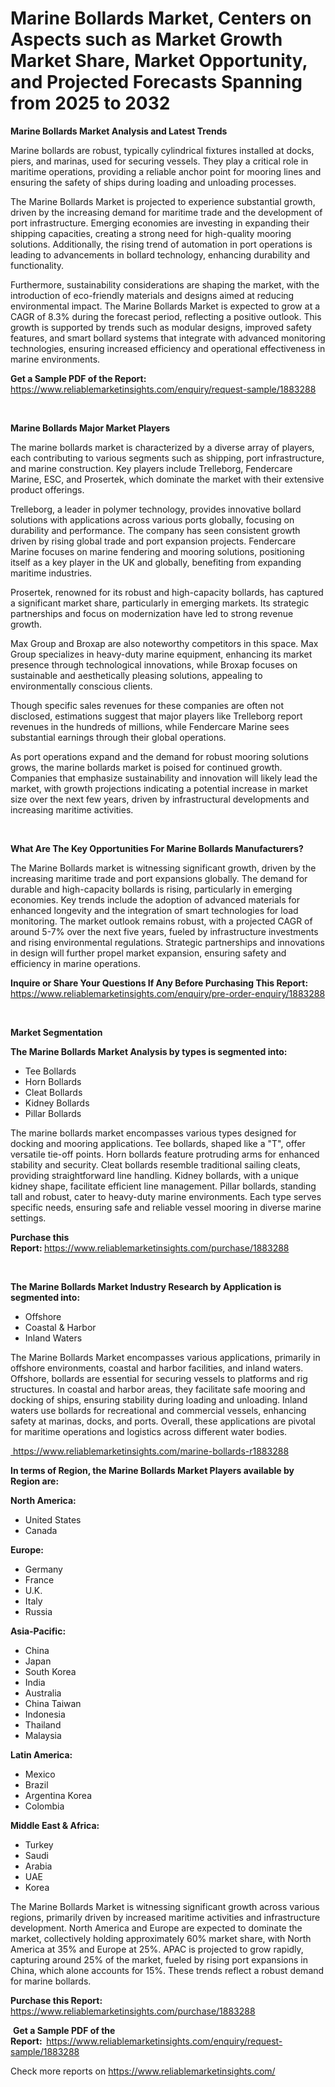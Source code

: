 <p><h1>Marine Bollards Market, Centers on Aspects such as Market Growth Market Share, Market Opportunity, and Projected Forecasts Spanning from 2025 to 2032</h1></p><p><strong>Marine Bollards Market Analysis and Latest Trends</strong></p>
<p><p>Marine bollards are robust, typically cylindrical fixtures installed at docks, piers, and marinas, used for securing vessels. They play a critical role in maritime operations, providing a reliable anchor point for mooring lines and ensuring the safety of ships during loading and unloading processes.</p><p>The Marine Bollards Market is projected to experience substantial growth, driven by the increasing demand for maritime trade and the development of port infrastructure. Emerging economies are investing in expanding their shipping capacities, creating a strong need for high-quality mooring solutions. Additionally, the rising trend of automation in port operations is leading to advancements in bollard technology, enhancing durability and functionality.</p><p>Furthermore, sustainability considerations are shaping the market, with the introduction of eco-friendly materials and designs aimed at reducing environmental impact. The Marine Bollards Market is expected to grow at a CAGR of 8.3% during the forecast period, reflecting a positive outlook. This growth is supported by trends such as modular designs, improved safety features, and smart bollard systems that integrate with advanced monitoring technologies, ensuring increased efficiency and operational effectiveness in marine environments.</p></p>
<p><strong>Get a Sample PDF of the Report:&nbsp;</strong> <a href="https://www.reliablemarketinsights.com/enquiry/request-sample/1883288?utm_campaign=2751&utm_medium=2&utm_source=Github&utm_content=ia&utm_term=22022025&utm_id=marine-bollards">https://www.reliablemarketinsights.com/enquiry/request-sample/1883288</a></p>
<p>&nbsp;</p>
<p><strong>Marine Bollards Major Market Players</strong></p>
<p><p>The marine bollards market is characterized by a diverse array of players, each contributing to various segments such as shipping, port infrastructure, and marine construction. Key players include Trelleborg, Fendercare Marine, ESC, and Prosertek, which dominate the market with their extensive product offerings.</p><p>Trelleborg, a leader in polymer technology, provides innovative bollard solutions with applications across various ports globally, focusing on durability and performance. The company has seen consistent growth driven by rising global trade and port expansion projects. Fendercare Marine focuses on marine fendering and mooring solutions, positioning itself as a key player in the UK and globally, benefiting from expanding maritime industries.</p><p>Prosertek, renowned for its robust and high-capacity bollards, has captured a significant market share, particularly in emerging markets. Its strategic partnerships and focus on modernization have led to strong revenue growth.</p><p>Max Group and Broxap are also noteworthy competitors in this space. Max Group specializes in heavy-duty marine equipment, enhancing its market presence through technological innovations, while Broxap focuses on sustainable and aesthetically pleasing solutions, appealing to environmentally conscious clients.</p><p>Though specific sales revenues for these companies are often not disclosed, estimations suggest that major players like Trelleborg report revenues in the hundreds of millions, while Fendercare Marine sees substantial earnings through their global operations.</p><p>As port operations expand and the demand for robust mooring solutions grows, the marine bollards market is poised for continued growth. Companies that emphasize sustainability and innovation will likely lead the market, with growth projections indicating a potential increase in market size over the next few years, driven by infrastructural developments and increasing maritime activities.</p></p>
<p>&nbsp;</p>
<p><strong>What Are The Key Opportunities For Marine Bollards Manufacturers?</strong></p>
<p><p>The Marine Bollards market is witnessing significant growth, driven by the increasing maritime trade and port expansions globally. The demand for durable and high-capacity bollards is rising, particularly in emerging economies. Key trends include the adoption of advanced materials for enhanced longevity and the integration of smart technologies for load monitoring. The market outlook remains robust, with a projected CAGR of around 5-7% over the next five years, fueled by infrastructure investments and rising environmental regulations. Strategic partnerships and innovations in design will further propel market expansion, ensuring safety and efficiency in marine operations.</p></p>
<p><strong>Inquire or Share Your Questions If Any Before Purchasing This Report:</strong> <a href="https://www.reliablemarketinsights.com/enquiry/pre-order-enquiry/1883288?utm_campaign=2751&utm_medium=2&utm_source=Github&utm_content=ia&utm_term=22022025&utm_id=marine-bollards">https://www.reliablemarketinsights.com/enquiry/pre-order-enquiry/1883288</a></p>
<p>&nbsp;</p>
<p><strong>Market Segmentation</strong></p>
<p><strong>The Marine Bollards Market Analysis by types is segmented into:</strong></p>
<p><ul><li>Tee Bollards</li><li>Horn Bollards</li><li>Cleat Bollards</li><li>Kidney Bollards</li><li>Pillar Bollards</li></ul></p>
<p><p>The marine bollards market encompasses various types designed for docking and mooring applications. Tee bollards, shaped like a "T", offer versatile tie-off points. Horn bollards feature protruding arms for enhanced stability and security. Cleat bollards resemble traditional sailing cleats, providing straightforward line handling. Kidney bollards, with a unique kidney shape, facilitate efficient line management. Pillar bollards, standing tall and robust, cater to heavy-duty marine environments. Each type serves specific needs, ensuring safe and reliable vessel mooring in diverse marine settings.</p></p>
<p><strong>Purchase this Report:&nbsp;</strong><a href="https://www.reliablemarketinsights.com/purchase/1883288?utm_campaign=2751&utm_medium=2&utm_source=Github&utm_content=ia&utm_term=22022025&utm_id=marine-bollards">https://www.reliablemarketinsights.com/purchase/1883288</a></p>
<p>&nbsp;</p>
<p><strong>The Marine Bollards Market Industry Research by Application is segmented into:</strong></p>
<p><ul><li>Offshore</li><li>Coastal & Harbor</li><li>Inland Waters</li></ul></p>
<p><p>The Marine Bollards Market encompasses various applications, primarily in offshore environments, coastal and harbor facilities, and inland waters. Offshore, bollards are essential for securing vessels to platforms and rig structures. In coastal and harbor areas, they facilitate safe mooring and docking of ships, ensuring stability during loading and unloading. Inland waters use bollards for recreational and commercial vessels, enhancing safety at marinas, docks, and ports. Overall, these applications are pivotal for maritime operations and logistics across different water bodies.</p></p>
<p><a href="https://www.reliablemarketinsights.com/marine-bollards-r1883288?utm_campaign=2751&utm_medium=2&utm_source=Github&utm_content=ia&utm_term=22022025&utm_id=marine-bollards">&nbsp;https://www.reliablemarketinsights.com/marine-bollards-r1883288</a></p>
<p><strong>In terms of Region, the Marine Bollards Market Players available by Region are:</strong></p>
<p>
    <p> <strong> North America: </strong>
        <ul>
            <li>United States</li>
            <li>Canada</li>
        </ul>
        </p> 
    <p> <strong> Europe: </strong>
        <ul>
            <li>Germany</li>
            <li>France</li>
            <li>U.K.</li>
            <li>Italy</li>
            <li>Russia</li>
        </ul>
        </p> 
    <p> <strong> Asia-Pacific: </strong>
        <ul>
            <li>China</li>
            <li>Japan</li>
            <li>South Korea</li>
            <li>India</li>
            <li>Australia</li>
            <li>China Taiwan</li>
            <li>Indonesia</li>
            <li>Thailand</li>
            <li>Malaysia</li>
        </ul>
        </p> 
    <p> <strong> Latin America: </strong>
        <ul>
            <li>Mexico</li>
            <li>Brazil</li>
            <li>Argentina Korea</li>
            <li>Colombia</li>
        </ul>
        </p> 
    <p> <strong> Middle East & Africa: </strong>
        <ul>
            <li>Turkey</li>
            <li>Saudi</li>
            <li>Arabia</li>
            <li>UAE</li>
            <li>Korea</li>
        </ul>
    </p>
    </p>
<p><p>The Marine Bollards Market is witnessing significant growth across various regions, primarily driven by increased maritime activities and infrastructure development. North America and Europe are expected to dominate the market, collectively holding approximately 60% market share, with North America at 35% and Europe at 25%. APAC is projected to grow rapidly, capturing around 25% of the market, fueled by rising port expansions in China, which alone accounts for 15%. These trends reflect a robust demand for marine bollards.</p></p>
<p><strong>Purchase this Report: </strong><a href="https://www.reliablemarketinsights.com/purchase/1883288?utm_campaign=2751&utm_medium=2&utm_source=Github&utm_content=ia&utm_term=22022025&utm_id=marine-bollards">https://www.reliablemarketinsights.com/purchase/1883288</a></p>
<p>&nbsp;<strong>Get a Sample PDF of the Report:&nbsp;&nbsp;</strong><a href="https://www.reliablemarketinsights.com/enquiry/request-sample/1883288?utm_campaign=2751&utm_medium=2&utm_source=Github&utm_content=ia&utm_term=22022025&utm_id=marine-bollards">https://www.reliablemarketinsights.com/enquiry/request-sample/1883288</a></p>
<p><strong></strong></p>
<p>Check more reports on <a href="https://www.reliablemarketinsights.com/?utm_campaign=2751&utm_medium=2&utm_source=Github&utm_content=ia&utm_term=22022025&utm_id=marine-bollards">https://www.reliablemarketinsights.com/</a></p>